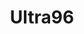---
title: Ultra96
description: |-
    Meet Ultra96 - A platform to build for Machine Learning / Automotive / Industrial IoT
image:
    path: /assets/images/ultra-96-front-hd.png
    name: ultra-96-front-hd.png
layout: 96boards-ai
css-package: ultra96-landing-page
product: true
---